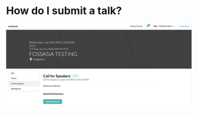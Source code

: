 
# How do I submit a talk? 


![Overview page](/event-setup/images/How-to-submit-your-talk-main-page.png)
